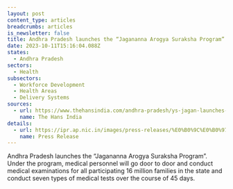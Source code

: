 ```yaml
---
layout: post
content_type: articles
breadcrumbs: articles
is_newsletter: false
title: Andhra Pradesh launches the “Jagananna Arogya Suraksha Program”
date: 2023-10-11T15:16:04.088Z
states:
  - Andhra Pradesh
sectors:
  - Health
subsectors:
  - Workforce Development
  - Health Areas
  - Delivery Systems
sources:
  - url: https://www.thehansindia.com/andhra-pradesh/ys-jagan-launches-jagananna-arogya-suraksha-says-free-medical-tests-to-all-826301
    name: The Hans India
details:
  - url: https://ipr.ap.nic.in/images/press-releases/%E0%B0%9C%E0%B0%97%E0%B0%A8%E0%B0%A8%E0%B1%8D%E0%B0%A8%20%E0%B0%86%E0%B0%B0%E0%B1%8B%E0%B0%97%E0%B1%8D%E0%B0%AF%20%E0%B0%B8%E0%B1%81%E0%B0%B0%E0%B0%95%E0%B1%8D%E0%B0%B7%20%E0%B0%AA%E0%B0%A7%E0%B0%95%E0%B0%BE%E0%B0%A8%E0%B1%8D%E0%B0%A8%E0%B0%BF%20%E0%B0%AA%E0%B1%8D%E0%B0%B0%E0%B0%BE%E0%B0%B0%E0%B0%82%E0%B0%AD%E0%B0%BF%E0%B0%82%E0%B0%9A%E0%B0%BF%E0%B0%A8%20%E0%B0%B8%E0%B1%80%E0%B0%8E%E0%B0%82%20%E0%B0%9C%E0%B0%97%E0%B0%A8%E0%B1%8D_29.09.2023.pdf
    name: Press Release
---
```

Andhra Pradesh launches the “Jagananna Arogya Suraksha Program”. Under the program, medical personnel will go door to door and conduct medical examinations for all participating 16 million families in the state and conduct seven types of medical tests over the course of 45 days.
